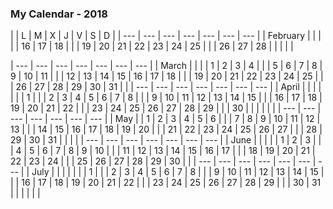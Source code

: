 ### My Calendar - 2018


|  | L | M | X | J | V | S | D |
| --- | --- | --- | --- | --- | --- | --- |
| February |  |  |  |  | 16 | 17 | 18 |
| | 19 | 20 | 21 | 22 | 23 | 24 | 25 |
| | 26 | 27 | 28 |  |  |  |  |






| --- | --- | --- | --- | --- | --- | --- |
| March |  |  |  | 1 | 2 | 3 | 4 |
| | 5 | 6 | 7 | 8 | 9 | 10 | 11 |
| | 12 | 13 | 14 | 15 | 16 | 17 | 18 |
| | 19 | 20 | 21 | 22 | 23 | 24 | 25 |
| | 26 | 27 | 28 | 29 | 30 | 31 |  |
| --- | --- | --- | --- | --- | --- | --- |
| April |  |  |  |  |  |  | 1 |
| | 2 | 3 | 4 | 5 | 6 | 7 | 8 |
| | 9 | 10 | 11 | 12 | 13 | 14 | 15 |
| | 16 | 17 | 18 | 19 | 20 | 21 | 22 |
| | 23 | 24 | 25 | 26 | 27 | 28 | 29 |
| | 30 |  |  |  |  |  | 
| --- | --- | --- | --- | --- | --- | --- |
| May |  | 1 | 2 | 3 | 4 | 5 | 6 |
| | 7 | 8 | 9 | 10 | 11 | 12 | 13 |
| | 14 | 15 | 16 | 17 | 18 | 19 | 20 |
| | 21 | 22 | 23 | 24 | 25 | 26 | 27 |
| | 28 | 29 | 30 | 31 |  |  |  |
| --- | --- | --- | --- | --- | --- | --- |
| June |  |  |  |  | 1 | 2 | 3 |
| | 4 | 5 | 6 | 7 | 8 | 9 | 10 |
| | 11 | 12 | 13 | 14 | 15 | 16 | 17 |
| | 18 | 19 | 20 | 21 | 22 | 23 | 24 |
| | 25 | 26 | 27 | 28 | 29 | 30 |  |
| --- | --- | --- | --- | --- | --- | --- |
| July |  |  |  |  |  |  | 1 |
| | 2 | 3 | 4 | 5 | 6 | 7 | 8 |
| | 9 | 10 | 11 | 12 | 13 | 14 | 15 |
| | 16 | 17 | 18 | 19 | 20 | 21 | 22 |
| | 23 | 24 | 25 | 26 | 27 | 28 | 29 |
| | 30 | 31 |  |  |  |  |  |
